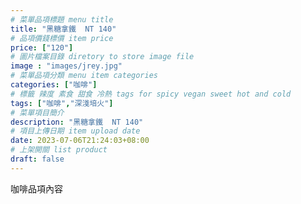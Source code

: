 ```yaml
---
# 菜單品項標題 menu title 
title: "黑糖拿鐵  NT 140"
# 品項價錢標價 item price 
price: ["120"]
# 圖片檔案目錄 diretory to store image file
image : "images/jrey.jpg"
# 菜單品項分類 menu item categories 
categories: ["咖啡"]
# 標籤 辣度 素食 甜食 冷熱 tags for spicy vegan sweet hot and cold 
tags: ["咖啡","深淺培火"]
# 菜單項目簡介 
description: "黑糖拿鐵  NT 140"
# 項目上傳日期 item upload date 
date: 2023-07-06T21:24:03+08:00
# 上架開關 list product 
draft: false
---
```


咖啡品項內容